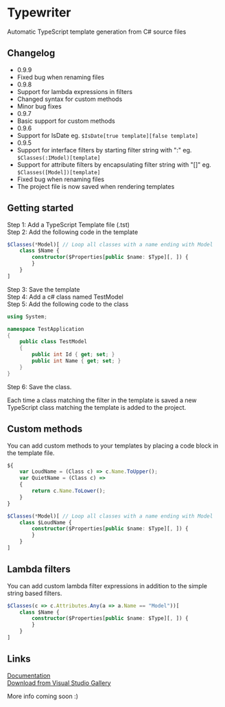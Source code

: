 # Typewriter
Automatic TypeScript template generation from C# source files

## Changelog
* 0.9.9
 * Fixed bug when renaming files
* 0.9.8
 * Support for lambda expressions in filters
 * Changed syntax for custom methods
 * Minor bug fixes
* 0.9.7
 * Basic support for custom methods
* 0.9.6
 * Support for IsDate eg. ```$IsDate[true template][false template]```
* 0.9.5
 * Support for interface filters by starting filter string with ":" eg. ```$Classes(:IModel)[template]```
 * Support for attribute filters by encapsulating filter string with "[]" eg. ```$Classes([Model])[template]```
 * Fixed bug when renaming files
 * The project file is now saved when rendering templates

## Getting started
Step 1: Add a TypeScript Template file (.tst)  
Step 2: Add the following code in the template  
```typescript
$Classes(*Model)[ // Loop all classes with a name ending with Model
    class $Name {
        constructor($Properties[public $name: $Type][, ]) {
        }
    }
]
```
Step 3: Save the template  
Step 4: Add a c# class named TestModel  
Step 5: Add the following code to the class  
```c#
using System;

namespace TestApplication
{
    public class TestModel
    {
        public int Id { get; set; }
        public int Name { get; set; }
    }
}
```
Step 6: Save the class.  

Each time a class matching the filter in the template is saved a new TypeScript class matching the template is added to the project.

## Custom methods
You can add custom methods to your templates by placing a code block in the template file.
```typescript
${
    var LoudName = (Class c) => c.Name.ToUpper();
    var QuietName = (Class c) => 
    {
        return c.Name.ToLower();
    }
}

$Classes(*Model)[ // Loop all classes with a name ending with Model
    class $LoudName {
        constructor($Properties[public $name: $Type][, ]) {
        }
    }
]
```

## Lambda filters
You can add custom lambda filter expressions in addition to the simple string based filters.
```typescript
$Classes(c => c.Attributes.Any(a => a.Name == "Model"))[
    class $Name {
        constructor($Properties[public $name: $Type][, ]) {
        }
    }
]
```

## Links
[Documentation](http://frhagn.github.io/Typewriter)  
[Download from Visual Studio Gallery](https://visualstudiogallery.msdn.microsoft.com/e1d68248-f30e-4a5d-bf18-31399a0bcfa6)

More info coming soon :)
